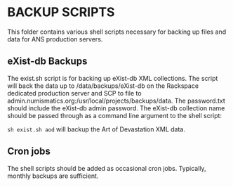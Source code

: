 BACKUP SCRIPTS
==============

This folder contains various shell scripts necessary for backing up files and data for ANS production servers.

## eXist-db Backups
The exist.sh script is for backing up eXist-db XML collections. The script will back the data up to /data/backups/eXist-db on the Rackspace dedicated production server and SCP to file to admin.numismatics.org:/usr/local/projects/backups/data. The password.txt should include the eXist-db admin password. The eXist-db collection name should be passed through as a command line argument to the shell script:

`sh exist.sh aod` will backup the Art of Devastation XML data.

## Cron jobs
The shell scripts should be added as occasional cron jobs. Typically, monthly backups are sufficient.
